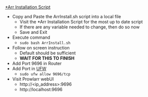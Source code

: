 [*Arr Installation Script](https://wiki.servarr.com/install-script)<br />

* Copy and Paste the ArrInstall.sh script into a local file
  * Visit the *Arr Installation Script for the most up to date script
  * If there are any variable needed to change, then do so now
  * Save and Exit
* Execute command
  * `sudo bash ArrInstall.sh`
* Follow on screen instruction
  * Default should be sufficient
  * **WAIT FOR THIS TO FINISH**
* Add Port 9696 in Router
* Add Port in [UFW](https://github.com/Cuates/ubuntuinstall/tree/main/system/ufw)
  * `sudo ufw allow 9696/tcp`
* Visit Prowlarr webUI
  * http://<ip_address>:9696
  * http://localhost:9696
